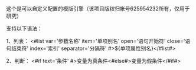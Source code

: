 这个是可以自定义配置的模版引擎（该项目版权归帐号625954232所有，仅用于研究）

支持以下语法：

1、列表：
    <#list var='参数名称' item='单项别名' open='语句开始符' close='语句结束符' index='索引' separator='分隔符' #>${单项属性别名}</#list#>
	
2、判断：
    <#if text='条件' #>变量为真条件<#else#>变量为假条件</#if#>
    
    
    
